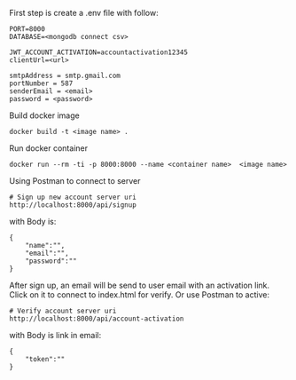 First step is create a .env file with follow:
```
PORT=8000
DATABASE=<mongodb connect csv>

JWT_ACCOUNT_ACTIVATION=accountactivation12345
clientUrl=<url>

smtpAddress = smtp.gmail.com
portNumber = 587
senderEmail = <email>
password = <password>
```

Build docker image
```
docker build -t <image name> .
```
Run docker container
```
docker run --rm -ti -p 8000:8000 --name <container name>  <image name>
```

Using Postman to connect to server
```
# Sign up new account server uri
http://localhost:8000/api/signup
```
with Body is:
```
{
    "name":"",
    "email":"",
    "password":""
}
```
After sign up, an email will be send to user email with an activation link. Click on it to connect to index.html for verify.
Or use Postman to active:

```
# Verify account server uri
http://localhost:8000/api/account-activation
```
with Body is link in email:
```
{
    "token":""
}
```
